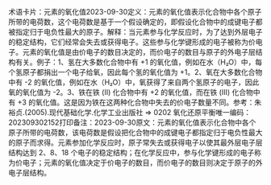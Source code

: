 

术语卡片：元素的氧化值2023-09-30定义：元素的氧化值表示化合物中各个原子所带的电荷数，这个电荷数是基于一个假设确定的，即假设化合物中的成键电子都被指定归于电负性最大的原子。解释：当元素参与化学反应时，为了达到外层电子的稳定结构，它们经常会失去或获得电子。这些参与化学键形成的电子被称为价电子。元素的氧化值是由价电子的数目决定的，而价电子的数目与原子的外电子层结构有关。例子：1、氢在大多数化合物中有 +1 的氧化值，例如在水（H₂O）中，每个氢原子都捐出一个电子给氧，因此每个氢的氧化值为 +1。2、氧在大多数化合物中有 -2 的氧化值，例如在水（H₂O）中，氧获得了来自两个氢原子的电子，因此氧的氧化值为 -2。3、铁在铁 (II) 化合物中有 +2 的氧化值，而在铁 (III) 化合物中有 +3 的氧化值。这是因为铁在这两种化合物中失去的价电子数量不同。参考：朱裕贞.(2005).现代基础化学.化学工业出版社 => 0202 氧化还原平衡唯一编码：202309302152打印备注：2023-09-30原文：元素的氧化值表示化合物中各个原子所带的电荷数，该电荷数是假设把化合物中的成键电子都指定归于电负性最大的原子而求得。元素参加化学反应时，原子常失去或获得电子以使其最外层电子层结构达到 2、8、18 个电子的稳定结构；在化学反应中，参与化学键形成的电子称为价电子；元素的氧化值决定于价电子的数目，而价电子的数目则决定于原子的外电子层结构。